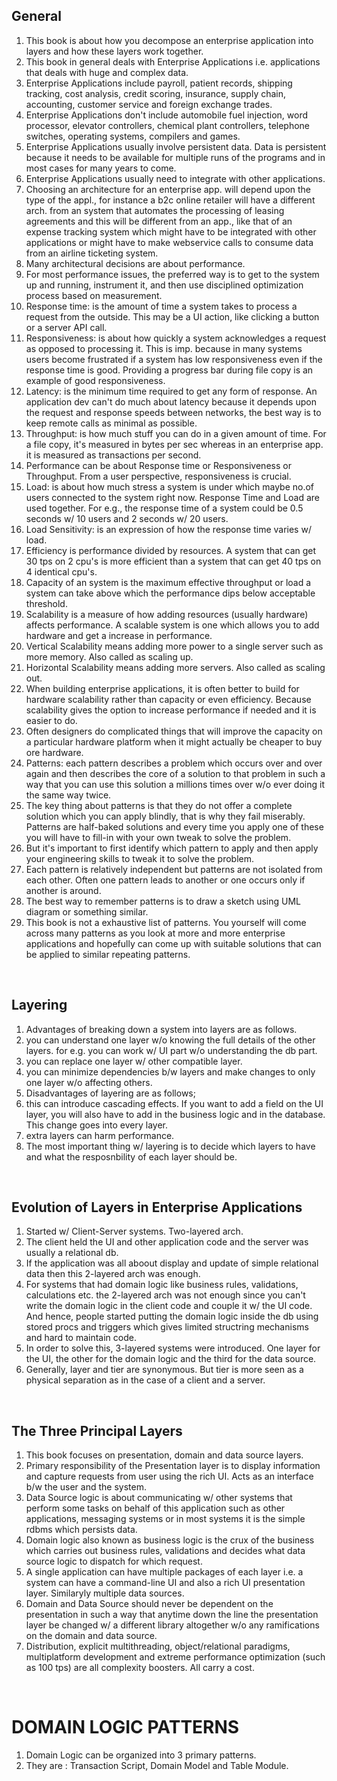 ## General
1. This book is about how you decompose an enterprise application into layers and how these layers work together.
2. This book in general deals with Enterprise Applications i.e. applications that deals with huge and complex data.
3. Enterprise Applications include payroll, patient records, shipping tracking, cost analysis, credit scoring, insurance, supply chain, accounting, customer service  and foreign exchange trades.
4. Enterprise Applications don't include automobile fuel injection, word processor, elevator controllers, chemical plant controllers, telephone switches, operating systems, compilers and games.
5. Enterprise Applications usually involve persistent data. Data is persistent because it needs to be available for multiple runs of the programs and in most cases for many years to come.
6. Enterprise Applications usually need to integrate with other applications.
7. Choosing an architecture for an enterprise app. will depend upon the type of the appl., for instance a b2c online retailer will have a different arch. from an system that automates the processing of leasing agreements and this will be different from an app., like that of an expense tracking system which might have to be integrated with other applications or might have to make webservice calls to consume data from an airline ticketing system.
8. Many architectural decisions are about performance.
9. For most performance issues, the preferred way is to get to the system up and running, instrument it, and then use disciplined optimization process based on measurement.
10. Response time: is the amount of time a system takes to process a request from the outside. This may be a UI action, like clicking a button or a server API call.
11. Responsiveness: is about how quickly a system acknowledges a request as opposed to processing it. This is imp. because in many systems users become frustrated if a system has low responsiveness even if the response time is good. Providing a progress bar during file copy is an example of good responsiveness.
12. Latency: is the minimum time required to get any form of response. An application dev can't do much about latency because it depends upon the request and response speeds between networks, the best way is to keep remote calls as minimal as possible.
13. Throughput: is how much stuff you can do in a given amount of time. For a file copy, it's measured in bytes per sec whereas in an enterprise app. it is measured as transactions per second.
14. Performance can be about Response time or Responsiveness or Throughput. From a user perspective, responsiveness is crucial.
15. Load: is about how much stress a system is under which maybe no.of users connected to the system right now. Response Time and Load are used together. For e.g., the response time of a system could be 0.5 seconds w/ 10 users and 2 seconds w/ 20 users.
16. Load Sensitivity: is an expression of how the response time varies w/ load.
17. Efficiency is performance divided by resources. A system that can get 30 tps on 2 cpu's is more efficient than a system that can get 40 tps on 4 identical cpu's. 
18. Capacity of an system is the maximum effective throughput or load a system can take above which the performance dips below acceptable threshold.
19. Scalability is a measure of how adding resources (usually hardware) affects performance. A scalable system is one which allows you to add hardware and get a increase in performance.
20. Vertical Scalability means adding more power to a single server such as more memory. Also called as scaling up.
21. Horizontal Scalability means adding more servers. Also called as scaling out.
22. When building enterprise applications, it is often better to build for hardware scalability rather than capacity or even efficiency. Because scalability gives the option to increase performance if needed and it is easier to do.
23. Often designers do complicated things that will improve the capacity on a particular hardware platform when it might actually be cheaper to buy ore hardware.
24. Patterns: each pattern describes a problem which occurs over and over again and then describes the core of a solution to that problem in such a way that you can use this solution a millions times over w/o ever doing it the same way twice.
25. The key thing about patterns is that they do not offer a complete solution which you can apply blindly, that is why they fail miserably. Patterns are half-baked solutions and every time you apply one of these you will have to fill-in with your own tweak to solve the problem.
26. But it's important to first identify which pattern to apply and then apply your engineering skills to tweak it to solve the problem.
27. Each pattern is relatively independent but patterns are not isolated from each other. Often one pattern leads to another or one occurs only if another is around.
28. The best way to remember patterns is to draw a sketch using UML diagram or something similar.
29. This book is not a exhaustive list of patterns. You yourself will come across many patterns as you look at more and more enterprise applications and hopefully can come up with suitable solutions that can be applied to similar repeating patterns.
<br/>

## Layering
1. Advantages of breaking down a system into layers are as follows.
2. you can understand one layer w/o knowing the full details of the other layers. for e.g. you can work w/ UI part w/o understanding the db part.
3. you can replace one layer w/ other compatible layer.
4. you can minimize dependencies b/w layers and make changes to only one layer w/o affecting others.
5. Disadvantages of layering are as follows;
6. this can introduce cascading effects. If you want to add a field on the UI layer, you will also have to add in the business logic and in the database. This change goes into every layer.
7. extra layers can harm performance.
8. The most important thing w/ layering is to decide which layers to have and what the resposnbility of each layer should be.
<br/>

## Evolution of Layers in Enterprise Applications
1. Started w/ Client-Server systems. Two-layered arch.
2. The client held the UI and other application code and the server was usually a relational db.
3. If the application was all aboout display and update of simple relational data then this 2-layered arch was enough.
4. For systems that had domain logic like business rules, validations, calculations etc. the 2-layered arch was not enough since you can't write the domain logic in the client code and couple it w/ the UI code. And hence, people started putting the domain logic inside the db using stored procs and triggers which gives limited structring mechanisms and hard to maintain code.
5. In order to solve this, 3-layered systems were introduced. One layer for the UI, the other for the domain logic and the third for the data source.
6. Generally, layer and tier are synonymous. But tier is more seen as a physical separation as in the case of a client and a server.
<br/>

## The Three Principal Layers
1. This book focuses on presentation, domain and data source layers.
2. Primary responsibility of the Presentation layer is to display information and capture requests from user using the rich UI. Acts as an interface b/w the user and the system.
3. Data Source logic is about communicating w/ other systems that perform some tasks on behalf of this application such as other applications, messaging systems or in most systems it is the simple rdbms which persists data.
4. Domain logic also known as business logic is the crux of the business which carries out business rules, validations and decides what data source logic to dispatch for which request.
5. A single application can have multiple packages of each layer i.e. a system can have a command-line UI and also a rich UI presentation layer. Similaryly multiple data sources.
6. Domain and Data Source should never be dependent on the presentation in such a way that anytime down the line the presentation layer be changed w/ a different library altogether w/o any ramifications on the domain and data source.
7. Distribution, explicit multithreading, object/relational paradigms, multiplatform development and extreme performance optimization (such as 100 tps) are all complexity boosters. All carry a cost.
<br/>

# DOMAIN LOGIC PATTERNS
1. Domain Logic can be organized into 3 primary patterns.
2. They are : Transaction Script, Domain Model and Table Module.
<br/>

